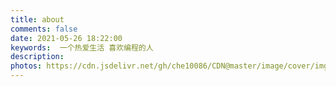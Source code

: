 ```yaml
---
title: about
comments: false
date: 2021-05-26 18:22:00
keywords:  一个热爱生活 喜欢编程的人
description: 
photos: https://cdn.jsdelivr.net/gh/che10086/CDN@master/image/cover/img1.jpg
---
```

